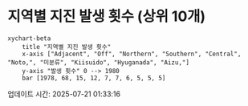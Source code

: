 # 지역별 지진 발생 횟수 (상위 10개)

```mermaid
xychart-beta
    title "지역별 지진 발생 횟수"
    x-axis ["Adjacent", "Off", "Northern", "Southern", "Central", "Noto,", "미분류", "Kiisuido", "Hyuganada", "Aizu,"]
    y-axis "발생 횟수" 0 --> 1980
    bar [1978, 68, 15, 12, 7, 7, 6, 5, 5, 5]
```

업데이트 시간: 2025-07-21 01:33:16
